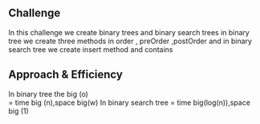 

## Challenge

In this challenge we create binary trees and binary search trees in binary tree we create three methods
in order , preOrder ,postOrder and in binary search tree we create insert method and contains 

## Approach & Efficiency
In binary tree the big (o)  
= time big (n),space big(w)
In binary search tree = time big(log(n)),space big (1)
